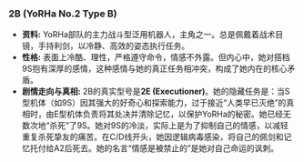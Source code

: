 ### 2B (YoRHa No.2 Type B)

*   **资料:** YoRHa部队的主力战斗型泛用机器人，主角之一。总是佩戴着战术目镜，手持利剑，以冷静、高效的姿态执行任务。
*   **性格:** 表面上冷酷、理性，严格遵守命令，情感不外露。但内心中，她对搭档9S抱有深厚的感情，这种感情与她的真正任务相冲突，构成了她内在的核心矛盾。
*   **剧情走向与真相:** 2B的真实型号是**2E (Executioner)**。她的隐藏任务是：当S型机体（如9S）因其强大的好奇心和探索能力，过于接近“人类早已灭绝”的真相时，由E型机体负责将其处决并清除记忆，以保护YoRHa的秘密。她已经无数次地“杀死”了9S。她对9S的冷淡，实际上是为了抑制自己的情感，以减轻重复杀死挚友的痛苦。在C/D线开头，她因逻辑病毒感染，将自己的佩剑和记忆托付给A2后死去。她的名言“情感是被禁止的”是她对自己命运的讽刺。